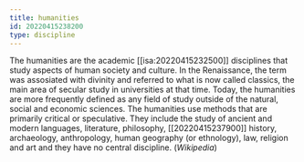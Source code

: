 ```yaml
---
title: humanities
id: 20220415238200
type: discipline
---
```


The humanities are the academic [[isa:20220415232500]] disciplines that study aspects of human society and culture. In the Renaissance, the term was assosiated with divinity and referred to what is now called classics, the main area of secular study in universities at that time. Today, the humanities are more frequently defined as any field of study outside of the natural, social and economic sciences. The humanities use methods that are primarily critical or speculative. They include the study of ancient and modern languages, literature, philosophy, [[20220415237900]] history, archaeology, anthropology, human geography (or ethnology), law, religion and art and they have no central discipline. (*Wikipedia*)
